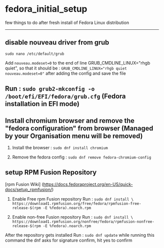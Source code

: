 # fedora_initial_setup
few things to do after fresh install of Fedora Linux distribution

-------------------------------------------------------------------------------------------------

## disable nouveau driver from grub 
```sudo nano /etc/default/grub```

Add ```nouveau.modeset=0``` to the end of line GRUB_CMDLINE_LINUX="rhgb quiet",
so that it should be : ```GRUB_CMDLINE_LINUX="rhgb quiet nouveau.modeset=0"``` after adding the config and save the file

Run : ```sudo grub2-mkconfig -o /boot/efi/EFI/fedora/grub.cfg``` (Fedora installation in EFI mode)
---------------------------------------------------------------------------------------------------
## Install chromium browser and remove the "fedora configuration" from browser (Managed by your Organisation menu will be removed)

1. Install the browser : ```sudo dnf install chromium```

2. Remove the fedora config : ```sudo dnf remove fedora-chromium-config```

## setup RPM Fusion Repository 
[rpm Fusion Wiki] (https://docs.fedoraproject.org/en-US/quick-docs/setup_rpmfusion/)

1. Enable Free rpm Fusion repository 
   Run : ```sudo dnf install \ https://download1.rpmfusion.org/free/fedora/rpmfusion-free-release-$(rpm -E %fedora).noarch.rpm```
   
2. Enable non-free Fusion repository
   Run : ```sudo dnf install \ https://download1.rpmfusion.org/nonfree/fedora/rpmfusion-nonfree-release-$(rpm -E %fedora).noarch.rpm```
   
After the repository gets installed
Run : ```sudo dnf update``` 
while running this command the dnf asks for signature confirm, hit yes to confirm
